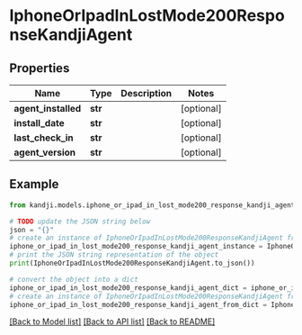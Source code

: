 # IphoneOrIpadInLostMode200ResponseKandjiAgent


## Properties

Name | Type | Description | Notes
------------ | ------------- | ------------- | -------------
**agent_installed** | **str** |  | [optional] 
**install_date** | **str** |  | [optional] 
**last_check_in** | **str** |  | [optional] 
**agent_version** | **str** |  | [optional] 

## Example

```python
from kandji.models.iphone_or_ipad_in_lost_mode200_response_kandji_agent import IphoneOrIpadInLostMode200ResponseKandjiAgent

# TODO update the JSON string below
json = "{}"
# create an instance of IphoneOrIpadInLostMode200ResponseKandjiAgent from a JSON string
iphone_or_ipad_in_lost_mode200_response_kandji_agent_instance = IphoneOrIpadInLostMode200ResponseKandjiAgent.from_json(json)
# print the JSON string representation of the object
print(IphoneOrIpadInLostMode200ResponseKandjiAgent.to_json())

# convert the object into a dict
iphone_or_ipad_in_lost_mode200_response_kandji_agent_dict = iphone_or_ipad_in_lost_mode200_response_kandji_agent_instance.to_dict()
# create an instance of IphoneOrIpadInLostMode200ResponseKandjiAgent from a dict
iphone_or_ipad_in_lost_mode200_response_kandji_agent_from_dict = IphoneOrIpadInLostMode200ResponseKandjiAgent.from_dict(iphone_or_ipad_in_lost_mode200_response_kandji_agent_dict)
```
[[Back to Model list]](../README.md#documentation-for-models) [[Back to API list]](../README.md#documentation-for-api-endpoints) [[Back to README]](../README.md)


